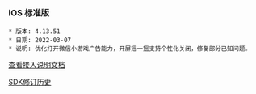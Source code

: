 ### iOS 标准版

```
* 版本: 4.13.51
* 日期: 2022-03-07
* 说明: 优化打开微信小游戏广告能力，开屏摇一摇支持个性化关闭，修复部分已知问题。
```

[查看接入说明文档](https://developers.adnet.qq.com/doc/ios/guide)

[SDK修订历史](https://developers.adnet.qq.com/doc/ios/union/union_version)
